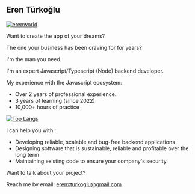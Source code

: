 ## Eren Türkoğlu

<p align="left"> <a href="https://github.com/ryo-ma/github-profile-trophy"><img src="https://github-profile-trophy.vercel.app/?username=erenworld&margin-w=15
" alt="erenworld" /></a> </p>

Want to create the app of your dreams? 

The one your business has been craving for for years?

I'm the man you need.


I'm an expert Javascript/Typescript (Node) backend developer.

My experience with the Javascript ecosystem: 
- Over 2 years of professional experience.
- 3 years of learning (since 2022)
- 10,000+ hours of practice

[![Top Langs](https://github-readme-stats.vercel.app/api/top-langs/?username=erenworld)](https://github.com/anuraghazra/github-readme-stats)

I can help you with : 
- Developing reliable, scalable and bug-free backend applications
- Designing software that is sustainable, reliable and profitable over the long term
- Maintaining existing code to ensure your company's security.

Want to talk about your project? 

Reach me by email: erenxturkoglu@gmail.com

